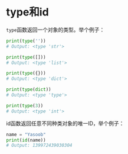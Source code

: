 # type和id

 
```type```函数返回一个对象的类型。举个例子：
 

```python
print(type(''))
# Output: <type 'str'>

print(type([]))
# Output: <type 'list'>

print(type({}))
# Output: <type 'dict'>

print(type(dict))
# Output: <type 'type'>

print(type(3))
# Output: <type 'int'>
```

id函数返回任意不同种类对象的唯一ID，举个例子：

```python
name = "Yasoob"
print(id(name))
# Output: 139972439030304
```